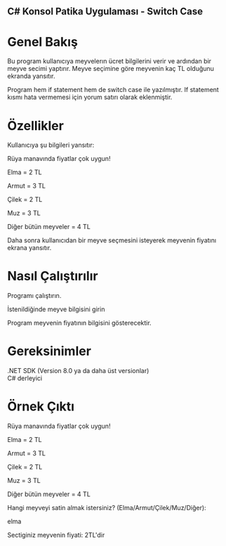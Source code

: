 ## C# Konsol Patika Uygulaması - Switch Case

# Genel Bakış
  Bu program kullanıcıya meyvelerın ücret bilgilerini verir ve ardından bir meyve secimi yaptırır. Meyve seçimine göre meyvenin kaç TL olduğunu ekranda yansıtır.  
  
  Program hem if statement hem de switch case ile yazılmıştır. If statement kısmı hata vermemesi için yorum satırı olarak eklenmiştir. 

# Özellikler
  Kullanıcıya şu bilgileri yansıtır:  
  
  Rüya manavında fiyatlar çok uygun!  
  
  Elma = 2 TL  
  
  Armut = 3 TL  
  
  Çilek = 2 TL  
  
  Muz = 3 TL  
  
  Diğer bütün meyveler = 4 TL  
  
  Daha sonra kullanıcıdan bir meyve seçmesini isteyerek meyvenin fiyatını ekrana yansıtır.  
  

# Nasıl Çalıştırılır
  Programı çalıştırın.   
  
  İstenildiğinde meyve bilgisini girin  
  
  Program meyvenin fiyatının bilgisini gösterecektir.   
  

# Gereksinimler
  .NET SDK (Version 8.0 ya da daha üst versionlar)  
  C# derleyici  
 

 # Örnek Çıktı
Rüya manavında fiyatlar çok uygun!  

Elma = 2 TL 

Armut = 3 TL  

Çilek = 2 TL  

Muz = 3 TL  

Diğer bütün meyveler = 4 TL  

Hangi meyveyi satin almak istersiniz? (Elma/Armut/Çilek/Muz/Diğer):  

elma  

Sectiginiz meyvenin fiyati: 2TL'dir  

